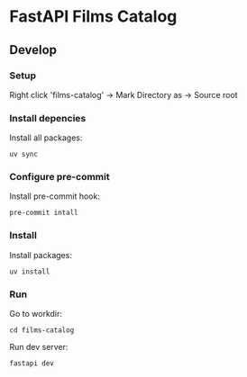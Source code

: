 # FastAPI Films Catalog

## Develop

### Setup

Right click 'films-catalog' -> Mark Directory as -> Source root

### Install depencies

Install all packages:
```commandline
uv sync
```


### Configure pre-commit

Install pre-commit hook:
```shell
pre-commit intall
```


### Install

Install packages:
```shell
uv install
```

### Run

Go to workdir:
```shell
cd films-catalog
```

Run dev server:
```shell
fastapi dev
```
